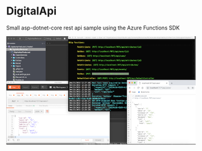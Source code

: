# DigitalApi
Small asp-dotnet-core rest api sample using the Azure Functions SDK

![alt text](https://raw.githubusercontent.com/adrianf223/DigitalApi/master/DigitalApiReducedCapture.jpg)
